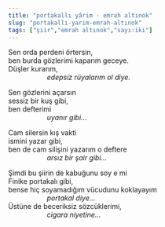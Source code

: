 ```yaml
---
title: "portakallı yârim - emrah altınok"
slug: "portakallı-yarim-emrah-altınok"
tags: ["şiir","emrah altınok","sayı:iki"]
---
```


Sen orda perdeni örtersin,\
ben burda gözlerimi kaparım geceye.\
Düşler kurarım,\
                    *edepsiz rüyalarım ol diye.*

Sen gözlerini açarsın\
sessiz bir kuş gibi,\
ben defterimi\
                    *uyanır gibi...*

Cam silersin kış vakti\
ismini yazar gibi,\
ben de cam silişini yazarım o deftere\
                    *arsız bir şair gibi...*

Şimdi bu şiirin de kabuğunu soy e mi\
Finike portakalı gibi,\
bense hiç soyamadığım vücudunu koklayayım\
                    *portakal diye...*\
Üstüne de beceriksiz sözcüklerimi,\
                    *cigara niyetine...*

